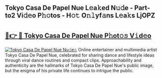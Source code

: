 ## Tokyo Casa De Papel Nue L𝚎a𝚔ed N𝚞𝚍e - Part-to2 Vi𝚍𝚎o P𝚑𝚘tos - H𝚘𝚝 O𝚗𝚕yf𝚊ns L𝚎a𝚔s LjOPZ

# <h2><a href="http://kf6v8ii.oniu.top/?m=Tokyo+Casa+De+Papel+Nue">🔗👉 🔴 Tokyo Casa De Papel Nue P𝚑ot𝚘𝚜 V𝚒d𝚎o</a></h2>

[![Tokyo Casa De Papel Nue Nu𝚍e𝚜](https://i.imgur.com/0qMVB7G.gif)](http://kf6v8ii.oniu.top/?m=Tokyo+Casa+De+Papel+Nue)
Online entertainer and multimedia artist Tokyo Casa De Papel Nue, celebrated for sharing dance and lifestyle ideas through viral dance routines and compact clips. Approachability and authenticity are the hallmarks of Tokyo Casa De Papel Nue's public image, but the enigma of his private life continues to intrigue the public.  
